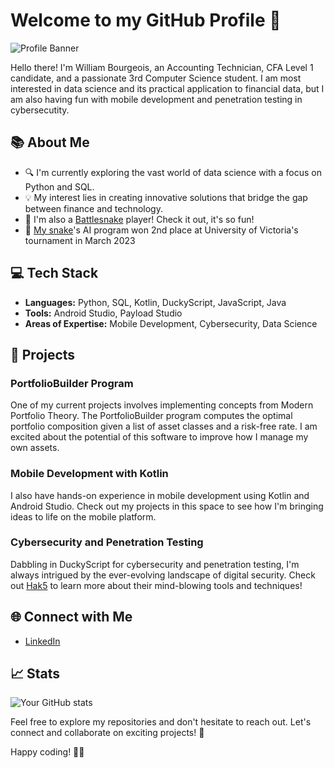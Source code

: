 # Welcome to my GitHub Profile 👋

![Profile Banner](https://user-images.githubusercontent.com/68487952/231051808-73d604e4-0e27-47c9-a2f4-9eb60461d8b6.png)

Hello there! I'm William Bourgeois, an Accounting Technician, CFA Level 1 candidate, and a passionate 3rd Computer Science student.
I am most interested in data science and its practical application to financial data, but I am also having fun with mobile development and penetration testing in cybersecutity.  

## 📚 About Me

- 🔍 I'm currently exploring the vast world of data science with a focus on Python and SQL.
- 💡 My interest lies in creating innovative solutions that bridge the gap between finance and technology.
- 🐍 I'm also a [Battlesnake](https://play.battlesnake.com/) player! Check it out, it's so fun!
- 🥈 [My snake](https://play.battlesnake.com/profile/william_burgir)'s AI program won 2nd place at University of Victoria's tournament in March 2023

## 💻 Tech Stack

- **Languages:** Python, SQL, Kotlin, DuckyScript, JavaScript, Java
- **Tools:** Android Studio, Payload Studio
- **Areas of Expertise:** Mobile Development, Cybersecurity, Data Science

## 🚀 Projects

### PortfolioBuilder Program
One of my current projects involves implementing concepts from Modern Portfolio Theory. The PortfolioBuilder program computes the optimal portfolio composition given a list of asset classes and a risk-free rate. I am excited about the potential of this software to improve how I manage my own assets.

### Mobile Development with Kotlin
I also have hands-on experience in mobile development using Kotlin and Android Studio. Check out my projects in this space to see how I'm bringing ideas to life on the mobile platform.

### Cybersecurity and Penetration Testing
Dabbling in DuckyScript for cybersecurity and penetration testing, I'm always intrigued by the ever-evolving landscape of digital security.
Check out [Hak5](https://shop.hak5.org/) to learn more about their mind-blowing tools and techniques! 

## 🌐 Connect with Me

- [LinkedIn](https://www.linkedin.com/in/williambourgeois2001/)

## 📈 Stats

![Your GitHub stats](https://github-readme-stats.vercel.app/api?username=willburgir&show_icons=true&theme=radical)

Feel free to explore my repositories and don't hesitate to reach out. Let's connect and collaborate on exciting projects! 🚀

Happy coding! 👨‍💻
